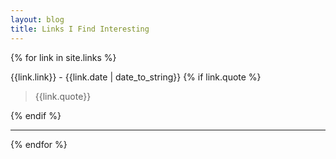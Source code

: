 ```yaml
---
layout: blog
title: Links I Find Interesting
---
```


<div class="blogcontent linkscontainer">

{% for link in site.links %}

<div class="linksblock">
<p>
{{link.link}} - <span>{{link.date | date_to_string}} <a href="{{link.url}}"<i class="fa fa-link" aria-hidden="true"></i></a></span>   
{% if link.quote %}
<blockquote>
{{link.quote}}
</blockquote>
{% endif %}

</p>


</div>
<hr>

{% endfor %}

</div>

